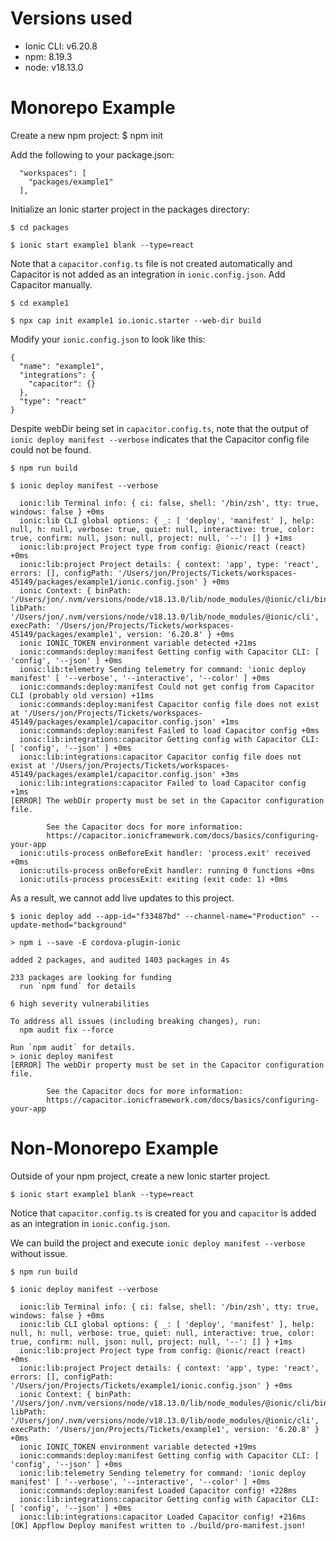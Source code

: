 # Versions used
- Ionic CLI: v6.20.8
- npm: 8.19.3
- node: v18.13.0

# Monorepo Example

Create a new npm project:
$ npm init

Add the following to your package.json:
```
  "workspaces": [
    "packages/example1"
  ],
```

Initialize an Ionic starter project in the packages directory:

`$ cd packages`

`$ ionic start example1 blank --type=react`

Note that a `capacitor.config.ts` file is not created automatically and Capacitor is not added as an integration in `ionic.config.json`.
Add Capacitor manually.

`$ cd example1`

`$ npx cap init example1 io.ionic.starter --web-dir build`

Modify your `ionic.config.json` to look like this:
```
{
  "name": "example1",
  "integrations": {
    "capacitor": {}
  },
  "type": "react"
}
```

Despite webDir being set in `capacitor.config.ts`, note that the output of `ionic deploy manifest --verbose` indicates that the Capacitor config file could not be found.

`$ npm run build`

`$ ionic deploy manifest --verbose`

```
  ionic:lib Terminal info: { ci: false, shell: '/bin/zsh', tty: true, windows: false } +0ms
  ionic:lib CLI global options: { _: [ 'deploy', 'manifest' ], help: null, h: null, verbose: true, quiet: null, interactive: true, color: true, confirm: null, json: null, project: null, '--': [] } +1ms
  ionic:lib:project Project type from config: @ionic/react (react) +0ms
  ionic:lib:project Project details: { context: 'app', type: 'react', errors: [], configPath: '/Users/jon/Projects/Tickets/workspaces-45149/packages/example1/ionic.config.json' } +0ms
  ionic Context: { binPath: '/Users/jon/.nvm/versions/node/v18.13.0/lib/node_modules/@ionic/cli/bin/ionic', libPath: '/Users/jon/.nvm/versions/node/v18.13.0/lib/node_modules/@ionic/cli', execPath: '/Users/jon/Projects/Tickets/workspaces-45149/packages/example1', version: '6.20.8' } +0ms
  ionic IONIC_TOKEN environment variable detected +21ms
  ionic:commands:deploy:manifest Getting config with Capacitor CLI: [ 'config', '--json' ] +0ms
  ionic:lib:telemetry Sending telemetry for command: 'ionic deploy manifest' [ '--verbose', '--interactive', '--color' ] +0ms
  ionic:commands:deploy:manifest Could not get config from Capacitor CLI (probably old version) +11ms
  ionic:commands:deploy:manifest Capacitor config file does not exist at '/Users/jon/Projects/Tickets/workspaces-45149/packages/example1/capacitor.config.json' +1ms
  ionic:commands:deploy:manifest Failed to load Capacitor config +0ms
  ionic:lib:integrations:capacitor Getting config with Capacitor CLI: [ 'config', '--json' ] +0ms
  ionic:lib:integrations:capacitor Capacitor config file does not exist at '/Users/jon/Projects/Tickets/workspaces-45149/packages/example1/capacitor.config.json' +3ms
  ionic:lib:integrations:capacitor Failed to load Capacitor config +1ms
[ERROR] The webDir property must be set in the Capacitor configuration file.
        
        See the Capacitor docs for more information:
        https://capacitor.ionicframework.com/docs/basics/configuring-your-app
  ionic:utils-process onBeforeExit handler: 'process.exit' received +0ms
  ionic:utils-process onBeforeExit handler: running 0 functions +0ms
  ionic:utils-process processExit: exiting (exit code: 1) +0ms
```

As a result, we cannot add live updates to this project.

`$ ionic deploy add --app-id="f33487bd" --channel-name="Production" --update-method="background"`

```
> npm i --save -E cordova-plugin-ionic

added 2 packages, and audited 1403 packages in 4s

233 packages are looking for funding
  run `npm fund` for details

6 high severity vulnerabilities

To address all issues (including breaking changes), run:
  npm audit fix --force

Run `npm audit` for details.
> ionic deploy manifest
[ERROR] The webDir property must be set in the Capacitor configuration file.
        
        See the Capacitor docs for more information:
        https://capacitor.ionicframework.com/docs/basics/configuring-your-app
```

# Non-Monorepo Example

Outside of your npm project, create a new Ionic starter project.

`$ ionic start example1 blank --type=react`

Notice that `capacitor.config.ts` is created for you and `capacitor` is added as an integration in `ionic.config.json`.

We can build the project and execute `ionic deploy manifest --verbose` without issue.

`$ npm run build`

`$ ionic deploy manifest --verbose`
```
  ionic:lib Terminal info: { ci: false, shell: '/bin/zsh', tty: true, windows: false } +0ms
  ionic:lib CLI global options: { _: [ 'deploy', 'manifest' ], help: null, h: null, verbose: true, quiet: null, interactive: true, color: true, confirm: null, json: null, project: null, '--': [] } +1ms
  ionic:lib:project Project type from config: @ionic/react (react) +0ms
  ionic:lib:project Project details: { context: 'app', type: 'react', errors: [], configPath: '/Users/jon/Projects/Tickets/example1/ionic.config.json' } +0ms
  ionic Context: { binPath: '/Users/jon/.nvm/versions/node/v18.13.0/lib/node_modules/@ionic/cli/bin/ionic', libPath: '/Users/jon/.nvm/versions/node/v18.13.0/lib/node_modules/@ionic/cli', execPath: '/Users/jon/Projects/Tickets/example1', version: '6.20.8' } +0ms
  ionic IONIC_TOKEN environment variable detected +19ms
  ionic:commands:deploy:manifest Getting config with Capacitor CLI: [ 'config', '--json' ] +0ms
  ionic:lib:telemetry Sending telemetry for command: 'ionic deploy manifest' [ '--verbose', '--interactive', '--color' ] +0ms
  ionic:commands:deploy:manifest Loaded Capacitor config! +228ms
  ionic:lib:integrations:capacitor Getting config with Capacitor CLI: [ 'config', '--json' ] +0ms
  ionic:lib:integrations:capacitor Loaded Capacitor config! +216ms
[OK] Appflow Deploy manifest written to ./build/pro-manifest.json!
```